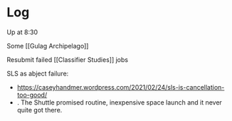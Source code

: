 


# Log

Up at 8:30 

Some [[Gulag Archipelago]]

Resubmit failed [[Classifier Studies]] jobs

SLS as abject failure:
- https://caseyhandmer.wordpress.com/2021/02/24/sls-is-cancellation-too-good/
- . The Shuttle promised routine, inexpensive space launch and it never quite got there.